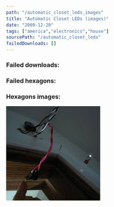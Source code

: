 ```yaml
---
path: "/automatic_closet_leds_images"
title: "Automatic Closet LEDs (images)"
date: "2009-12-20"
tags: ["america","electronics","house"]
sourcePath: "/automatic_closet_leds"
failedDownloads: []
---
```



### Failed downloads:

### Failed hexagons:

### Hexagons images:
![closet_light.gif_hexagon.png](closet_light.gif_hexagon.png)
